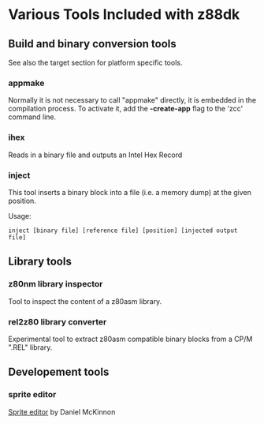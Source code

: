 # Various Tools Included with z88dk


## Build and binary conversion tools

See also the target section for platform specific tools.


### appmake

Normally it is not necessary to call "appmake" directly, it is embedded in the compilation process.
To activate it, add the **-create-app** flag to the 'zcc' command line.

### ihex

Reads in a binary file and outputs an Intel Hex Record

### inject

This tool inserts a binary block into a file (i.e. a memory dump) at the given position.

Usage:

    inject [binary file] [reference file] [position] [injected output file]

## Library tools


### z80nm library inspector

Tool to inspect the content of a z80asm library.

### rel2z80 library converter

Experimental tool to extract z80asm compatible binary blocks from a CP/M ".REL" library.


## Developement tools



### sprite editor

[Sprite editor](library/sprites/monosprites#the_sprite_editor_tool_by_daniel_mckinnon) by Daniel McKinnon

